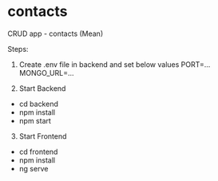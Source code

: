 # contacts
CRUD app - contacts (Mean)

Steps:
1. Create .env file in backend and set below values
PORT=...
MONGO_URL=...

2. Start Backend
 - cd backend
 - npm install
 - npm start
3. Start Frontend
 - cd frontend
 - npm install
 - ng serve
